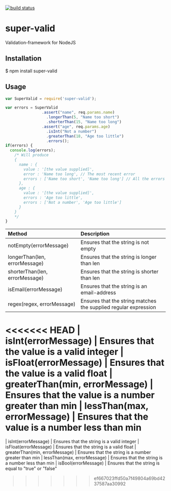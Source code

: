 [![build status](https://secure.travis-ci.org/JulianDuniec/super-valid.png)](http://travis-ci.org/JulianDuniec/super-valid)

super-valid
===========

Validation-framework for NodeJS

## Installation
  $ npm install super-valid
  
## Usage

```js
var SuperValid = require('super-valid');

var errors = SuperValid
                .assert("name", req.params.name)
                  .longerThan(5, "Name too short")
                  .shorterThan(15, "Name too long")
                .assert("age", req.params.age)
                  .isInt("Not a number")
                  .greaterThan(18, "Age too little")
                  .errors();
if(errors) {
  console.log(errors);
    /* Will produce
    {
      name : {
        value : '[the value supplied]',
        error : 'Name too long', // The most recent error
        errors : ['Name too short', 'Name too long'] // All the errors
      },
      age : {
        value : '[the value supplied]',
        errors : 'Age too little',
        errors : ['Not a number', 'Age too little']
      }
    } 
    */
}
```
| Method                                  | Description |
|:-----------                             |:------------|
| notEmpty(errorMessage)                  | Ensures that the string is not empty    
| longerThan(len, errorMessage)           | Ensures that the string is longer than len
| shorterThan(len, errorMessage)          | Ensures that the string is shorter than len
| isEmail(errorMessage)                   | Ensures that the string is an email-address
| regex(regex, errorMessage)              | Ensures that the string matches the supplied regular expression 
<<<<<<< HEAD
| isInt(errorMessage)                     | Ensures that the value is a valid integer
| isFloat(errorMessage)                   | Ensures that the value is a valid float
| greaterThan(min, errorMessage)          | Ensures that the value is a number greater than min
| lessThan(max, errorMessage)             | Ensures that the value is a number less than min
=======
| isInt(errorMessage)                     | Ensures that the string is a valid integer
| isFloat(errorMessage)                   | Ensures that the string is a valid float
| greaterThan(min, errorMessage)          | Ensures that the string is a number greater than min
| lessThan(max, errorMessage)             | Ensures that the string is a number less than min
| isBool(errorMessage)                    | Ensures that the string is equal to "true" or "false"
>>>>>>> ef667023ffd50a7f49804a69bd4237587aa30992
